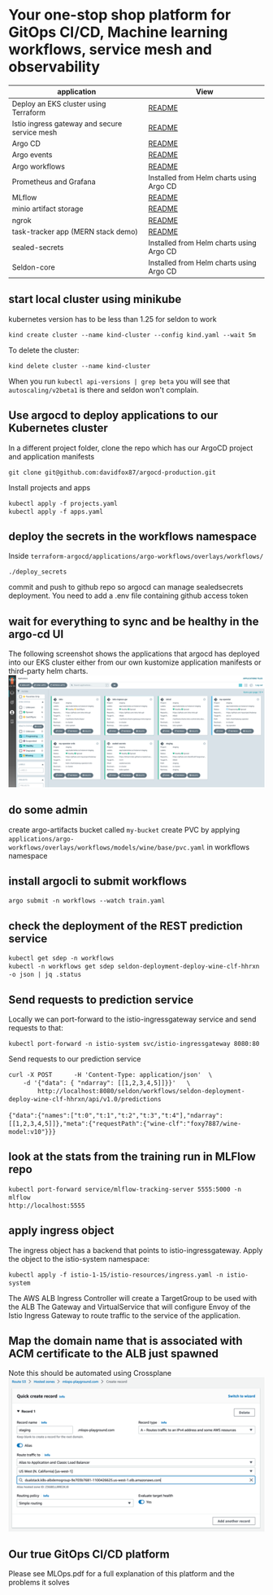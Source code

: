 # Your one-stop shop platform for GitOps CI/CD, Machine learning workflows, service mesh and observability

| application   | View  |
| -----------   | ---   |
| Deploy an EKS cluster using Terraform | [README](terraform/infra/README.md) |
| Istio ingress gateway and secure service mesh |  [README](applications/istio-1-15/README.md) |
| Argo CD | [README](applications/argo-cd/README.md) |
| Argo events | [README](applications/argo-events/README.md) |
| Argo workflows | [README](applications/argo-workflows/README.md) |
| Prometheus and Grafana | Installed from Helm charts using Argo CD |
| MLflow | [README](applications/mlflow/README.md) |
| minio artifact storage | [README](applications/minio/README.md) |
| ngrok | [README](applications/ngrok_/README.md) |
| task-tracker app (MERN stack demo) | [README](applications/task-tracker-app/README.md) |
| sealed-secrets | Installed from Helm charts using Argo CD |
| Seldon-core | Installed from Helm charts using Argo CD |
## start local cluster using minikube
kubernetes version has to be less than 1.25 for seldon to work
```
kind create cluster --name kind-cluster --config kind.yaml --wait 5m
```

To delete the cluster:
```
kind delete cluster --name kind-cluster
```


When you run ```kubectl api-versions | grep beta``` you will see that ```autoscaling/v2beta1``` is there and seldon won't complain.

## Use argocd to deploy applications to our Kubernetes cluster 
In a different project folder, clone the repo which has our ArgoCD project and application manifests 
```
git clone git@github.com:davidfox87/argocd-production.git
```
Install projects and apps
```
kubectl apply -f projects.yaml
kubectl apply -f apps.yaml
```

## deploy the secrets in the workflows namespace
Inside ```terraform-argocd/applications/argo-workflows/overlays/workflows/```
```
./deploy_secrets
```

commit and push to github repo so argocd can manage sealedsecrets deployment. You need to add a .env file containing github access token

## wait for everything to sync and be healthy in the argo-cd UI
The following screenshot shows the applications that argocd has deployed into our EKS cluster either from our own kustomize application manifests or third-party helm charts.
![argocd](argocd.png)

## do some admin
create argo-artifacts bucket called ```my-bucket```
create PVC by applying ```applications/argo-workflows/overlays/workflows/models/wine/base/pvc.yaml``` in workflows namespace


## install argocli to submit workflows
```
argo submit -n workflows --watch train.yaml
```

## check the deployment of the REST prediction service
```
kubectl get sdep -n workflows
kubectl -n workflows get sdep seldon-deployment-deploy-wine-clf-hhrxn -o json | jq .status
```

## Send requests to prediction service
Locally we can port-forward to the istio-ingressgateway service and send requests to that:
```
kubectl port-forward -n istio-system svc/istio-ingressgateway 8080:80
```
Send requests to our prediction service
```
curl -X POST      -H 'Content-Type: application/json'  \
    -d '{"data": { "ndarray": [[1,2,3,4,5]]}}'   \
        http://localhost:8080/seldon/workflows/seldon-deployment-deploy-wine-clf-hhrxn/api/v1.0/predictions
        
{"data":{"names":["t:0","t:1","t:2","t:3","t:4"],"ndarray":[[1,2,3,4,5]]},"meta":{"requestPath":{"wine-clf":"foxy7887/wine-model:v10"}}}
```


## look at the stats from the training run in MLFlow repo
```
kubectl port-forward service/mlflow-tracking-server 5555:5000 -n mlflow
http://localhost:5555
```









## apply ingress object
The ingress object has a backend that points to istio-ingressgateway. Apply the object to the istio-system namespace:

```
kubectl apply -f istio-1-15/istio-resources/ingress.yaml -n istio-system
```

The AWS ALB Ingress Controller will create a TargetGroup to be used with the ALB
The Gateway and VirtualService that will configure Envoy of the Istio Ingress Gateway to route traffic to the service of the application.

## Map the domain name that is associated with ACM certificate to the ALB just spawned
Note this should be automated using Crossplane
![route53](route53.png)

## Our true GitOps CI/CD platform
Please see MLOps.pdf for a full explanation of this platform and the problems it solves





